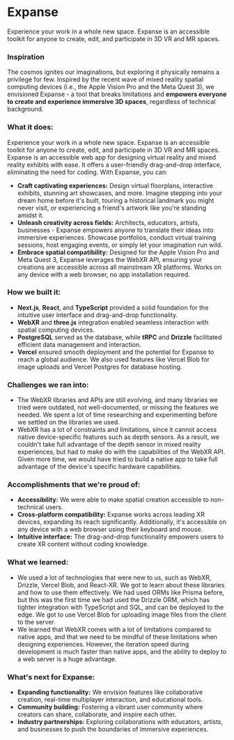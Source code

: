 # Expanse

Experience your work in a whole new space. Expanse is an accessible toolkit for anyone to create, edit, and participate in 3D VR and MR spaces.

### Inspiration

The cosmos ignites our imaginations, but exploring it physically remains a privilege for few. Inspired by the recent wave of mixed reality spatial computing devices (i.e., the Apple Vision Pro and the Meta Quest 3), we envisioned Expanse - a tool that breaks limitations and **empowers everyone to create and experience immersive 3D spaces**, regardless of technical background.

### What it does:

Experience your work in a whole new space. Expanse is an accessible toolkit for anyone to create, edit, and participate in 3D VR and MR spaces.
Expanse is an accessible web app for designing virtual reality and mixed reality exhibits with ease. It offers a user-friendly drag-and-drop interface, eliminating the need for coding. With Expanse, you can:

- **Craft captivating experiences:** Design virtual floorplans, interactive exhibits, stunning art showcases, and more. Imagine stepping into your dream home before it's built, touring a historical landmark you might never visit, or experiencing a friend's artwork like you're standing amidst it.
- **Unleash creativity across fields:** Architects, educators, artists, businesses - Expanse empowers anyone to translate their ideas into immersive experiences. Showcase portfolios, conduct virtual training sessions, host engaging events, or simply let your imagination run wild.
- **Embrace spatial compatibility:** Designed for the Apple Vision Pro and Meta Quest 3, Expanse leverages the WebXR API, ensuring your creations are accessible across all mainstream XR platforms. Works on any device with a web browser, no app installation required.

### How we built it:

- **Next.js**, **React**, and **TypeScript** provided a solid foundation for the intuitive user interface and drag-and-drop functionality.
- **WebXR** and **three.js** integration enabled seamless interaction with spatial computing devices.
- **PostgreSQL** served as the database, while **tRPC** and **Drizzle** facilitated efficient data management and interaction.
- **Vercel** ensured smooth deployment and the potential for Expanse to reach a global audience. We also used features like Vercel Blob for image uploads and Vercel Postgres for database hosting.

### Challenges we ran into:

- The WebXR libraries and APIs are still evolving, and many libraries we tried were outdated, not well-documented, or missing the features we needed. We spent a lot of time researching and experimenting before we settled on the libraries we used.
- WebXR has a lot of constraints and limitations, since it cannot access native device-specific features such as depth sensors. As a result, we couldn't take full advantage of the depth sensor in mixed reality experiences, but had to make do with the capabilities of the WebXR API. Given more time, we would have tried to build a native app to take full advantage of the device's specific hardware capabilities.

### Accomplishments that we're proud of:

- **Accessibility:** We were able to make spatial creation accessible to non-technical users.
- **Cross-platform compatibility:** Expanse works across leading XR devices, expanding its reach significantly. Additionally, it's accessible on any device with a web browser using their keyboard and mouse.
- **Intuitive interface:** The drag-and-drop functionality empowers users to create XR content without coding knowledge.

### What we learned:

- We used a lot of technologies that were new to us, such as WebXR, Drizzle, Vercel Blob, and React-XR. We got to learn about these libraries and how to use them effectively. We had used ORMs like Prisma before, but this was the first time we had used the Drizzle ORM, which has tighter integration with TypeScript and SQL, and can be deployed to the edge. We got to use Vercel Blob for uploading image files from the client to the server.
- We learned that WebXR comes with a lot of limitations compared to native apps, and that we need to be mindful of these limitations when designing experiences. However, the iteration speed during development is much faster than native apps, and the ability to deploy to a web server is a huge advantage.

### What's next for Expanse:

- **Expanding functionality:** We envision features like collaborative creation, real-time multiplayer interaction, and educational tools.
- **Community building:** Fostering a vibrant user community where creators can share, collaborate, and inspire each other.
- **Industry partnerships:** Exploring collaborations with educators, artists, and businesses to push the boundaries of immersive experiences.
